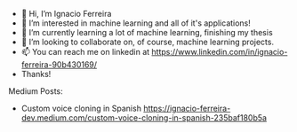 - 👋 Hi, I’m Ignacio Ferreira
- 👀 I’m interested in machine learning and all of it's applications!
- 🌱 I’m currently learning a lot of machine learning, finishing my thesis
- 💞️ I’m looking to collaborate on, of course, machine learning projects.
- 📫 You can reach me on linkedin at https://www.linkedin.com/in/ignacio-ferreira-90b430169/
- Thanks!

<!---
ignacio-ferreira-dev/ignacio-ferreira-dev is a ✨ special ✨ repository because its `README.md` (this file) appears on your GitHub profile.
You can click the Preview link to take a look at your changes.
--->

Medium Posts:

* Custom voice cloning in Spanish
  https://ignacio-ferreira-dev.medium.com/custom-voice-cloning-in-spanish-235baf180b5a
